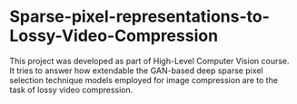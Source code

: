 # Sparse-pixel-representations-to-Lossy-Video-Compression

This project was developed as part of High-Level Computer Vision course. It tries to answer how extendable the GAN-based deep sparse pixel selection
technique models employed for image compression are to the task of lossy video compression.
